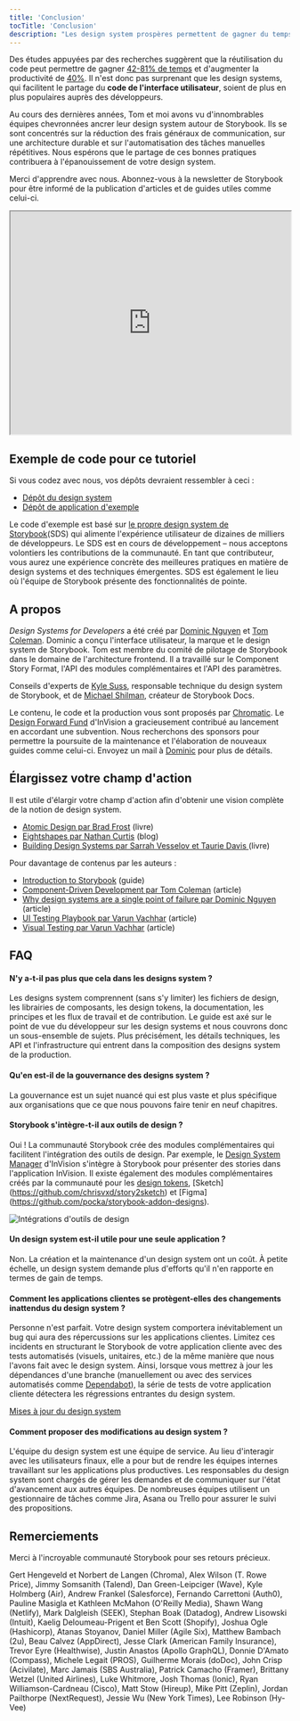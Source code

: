 ```yaml
---
title: 'Conclusion'
tocTitle: 'Conclusion'
description: "Les design system prospères permettent de gagner du temps et d'augmenter la productivité"
---
```


Des études appuyées par des recherches suggèrent que la réutilisation du code peut permettre de gagner [42-81% de temps](https://www.researchgate.net/publication/3188437_Evaluating_Software_Reuse_Alternatives_A_Model_and_Its_Application_to_an_Industrial_Case_Study?ev=publicSearchHeader&_sg=g8WraNGZNGPw0R-1-jGpy0XwUDeAr3qb472J6lhisyQ3l24pSmndO6anMdX2L3HdWHifsczPegR9wjA) et d'augmenter la productivité de [40%](http://www.cin.ufpe.br/~in1045/papers/art03.pdf). Il n'est donc pas surprenant que les design systems, qui facilitent le partage du **code de l'interface utilisateur**, soient de plus en plus populaires auprès des développeurs.

Au cours des dernières années, Tom et moi avons vu d'innombrables équipes chevronnées ancrer leur design system autour de Storybook. Ils se sont concentrés sur la réduction des frais généraux de communication, sur une architecture durable et sur l'automatisation des tâches manuelles répétitives.
Nous espérons que le partage de ces bonnes pratiques contribuera à l'épanouissement de votre design system.

Merci d'apprendre avec nous. Abonnez-vous à la newsletter de Storybook pour être informé de la publication d'articles et de guides utiles comme celui-ci.

<iframe style="height:400px;width:100%;max-width:800px;margin:0px auto;" src="https://upscri.be/d42fc0?as_embed"></iframe>

## Exemple de code pour ce tutoriel

Si vous codez avec nous, vos dépôts devraient ressembler à ceci :

- [Dépôt du design system](https://github.com/chromaui/learnstorybook-design-system)
- [Dépôt de application d'exemple](https://github.com/chromaui/learnstorybook-design-system-example-app)

Le code d'exemple est basé sur [le propre design system de Storybook](https://github.com/storybookjs/design-system)(SDS) qui alimente l'expérience utilisateur de dizaines de milliers de développeurs. Le SDS est en cours de développement – nous acceptons volontiers les contributions de la communauté. En tant que contributeur, vous aurez une expérience concrète des meilleures pratiques en matière de design systems et des techniques émergentes. SDS est également le lieu où l'équipe de Storybook présente des fonctionnalités de pointe.

## A propos

_Design Systems for Developers_ a été créé par [Dominic Nguyen](https://twitter.com/domyen) et [Tom Coleman](https://twitter.com/tmeasday).
Dominic a conçu l'interface utilisateur, la marque et le design system de Storybook. Tom est membre du comité de pilotage de Storybook dans le domaine de l'architecture frontend. Il a travaillé sur le Component Story Format, l'API des modules complémentaires et l'API des paramètres.

Conseils d'experts de [Kyle Suss](https://github.com/kylesuss), responsable technique du design system de Storybook, et de [Michael Shilman](https://twitter.com/mshilman), créateur de Storybook Docs.

Le contenu, le code et la production vous sont proposés par [Chromatic](https://www.chromatic.com/?utm_source=storybook_website&utm_medium=link&utm_campaign=storybook). Le [Design Forward Fund](https://www.invisionapp.com/design-forward-fund) d'InVision a gracieusement contribué au lancement en accordant une subvention. Nous recherchons des sponsors pour permettre la poursuite de la maintenance et l'élaboration de nouveaux guides comme celui-ci.
Envoyez un mail à [Dominic](mailto:dom@chromatic.com) pour plus de détails.

## Élargissez votre champ d'action

Il est utile d'élargir votre champ d'action afin d'obtenir une vision complète de la notion de design system.

- [Atomic Design par Brad Frost](http://atomicdesign.bradfrost.com/) (livre)
- [Eightshapes par Nathan Curtis](https://medium.com/eightshapes-llc/tagged/design-systems) (blog)
- [Building Design Systems par Sarrah Vesselov et Taurie Davis ](https://www.amazon.com/Building-Design-Systems-Experiences-Language/dp/148424513X) (livre)

Pour davantage de contenus par les auteurs :

- [Introduction to Storybook](https://storybook.js.org/tutorials/intro-to-storybook/) (guide)
- [Component-Driven Development par Tom Coleman](https://www.chromatic.com/blog/component-driven-development/) (article)
- [Why design systems are a single point of failure par Dominic Nguyen](https://www.chromatic.com/blog/why-design-systems-are-a-single-point-of-failure/) (article)
- [UI Testing Playbook par Varun Vachhar](https://storybook.js.org/blog/ui-testing-playbook/) (article)
- [Visual Testing par Varun Vachhar](https://storybook.js.org/blog/visual-testing-in-storybook/) (article)

## FAQ

#### N'y a-t-il pas plus que cela dans les designs system ?

Les designs system comprennent (sans s'y limiter) les fichiers de design, les librairies de composants, les design tokens, la documentation, les principes et les flux de travail et de contribution. Le guide est axé sur le point de vue du développeur sur les design systems et nous couvrons donc un sous-ensemble de sujets. Plus précisément, les détails techniques, les API et l'infrastructure qui entrent dans la composition des designs system de la production.

#### Qu'en est-il de la gouvernance des designs system ?

La gouvernance est un sujet nuancé qui est plus vaste et plus spécifique aux organisations que ce que nous pouvons faire tenir en neuf chapitres.

#### Storybook s'intègre-t-il aux outils de design ?

Oui ! La communauté Storybook crée des modules complémentaires qui facilitent l'intégration des outils de design. Par exemple, le [Design System Manager](https://www.invisionapp.com/design-system-manager) d'InVision s'intègre à Storybook pour présenter des stories dans l'application InVision. Il existe également des modules complémentaires créés par la communauté pour les [design tokens](https://github.com/UX-and-I/storybook-design-token), [Sketch] (https://github.com/chrisvxd/story2sketch) et [Figma] (https://github.com/pocka/storybook-addon-designs).

![Intégrations d'outils de design](/design-systems-for-developers/storybook-integrations-design.jpg)

#### Un design system est-il utile pour une seule application ?

Non. La création et la maintenance d'un design system ont un coût. À petite échelle, un design system demande plus d'efforts qu'il n'en rapporte en termes de gain de temps.

#### Comment les applications clientes se protègent-elles des changements inattendus du design system ?

Personne n'est parfait. Votre design system comportera inévitablement un bug qui aura des répercussions sur les applications clientes. Limitez ces incidents en structurant le Storybook de votre application cliente avec des tests automatisés (visuels, unitaires, etc.) de la même manière que nous l'avons fait avec le design system. Ainsi, lorsque vous mettrez à jour les dépendances d'une branche (manuellement ou avec des services automatisés comme [Dependabot](https://dependabot.com/)), la série de tests de votre application cliente détectera les régressions entrantes du design system.

[Mises à jour du design system](/design-systems-for-developers/design-system-update.png)

#### Comment proposer des modifications au design system ?

L'équipe du design system est une équipe de service. Au lieu d'interagir avec les utilisateurs finaux, elle a pour but de rendre les équipes internes travaillant sur les applications plus productives.
Les responsables du design system sont chargés de gérer les demandes et de communiquer sur l'état d'avancement aux autres équipes. De nombreuses équipes utilisent un gestionnaire de tâches comme Jira, Asana ou Trello pour assurer le suivi des propositions.

## Remerciements

Merci à l'incroyable communauté Storybook pour ses retours précieux.

Gert Hengeveld et Norbert de Langen (Chroma), Alex Wilson (T. Rowe Price), Jimmy Somsanith (Talend), Dan Green-Leipciger (Wave), Kyle Holmberg (Air), Andrew Frankel (Salesforce), Fernando Carrettoni (Auth0), Pauline Masigla et Kathleen McMahon (O'Reilly Media), Shawn Wang (Netlify), Mark Dalgleish (SEEK), Stephan Boak (Datadog), Andrew Lisowski (Intuit), Kaelig Deloumeau-Prigent et Ben Scott (Shopify), Joshua Ogle (Hashicorp), Atanas Stoyanov, Daniel Miller (Agile Six), Matthew Bambach (2u), Beau Calvez (AppDirect), Jesse Clark (American Family Insurance), Trevor Eyre (Healthwise), Justin Anastos (Apollo GraphQL), Donnie D'Amato (Compass), Michele Legait (PROS), Guilherme Morais (doDoc), John Crisp (Acivilate), Marc Jamais (SBS Australia), Patrick Camacho (Framer), Brittany Wetzel (United Airlines), Luke Whitmore, Josh Thomas (Ionic), Ryan Williamson-Cardneau (Cisco), Matt Stow (Hireup), Mike Pitt (Zeplin), Jordan Pailthorpe (NextRequest), Jessie Wu (New York Times), Lee Robinson (Hy-Vee)
